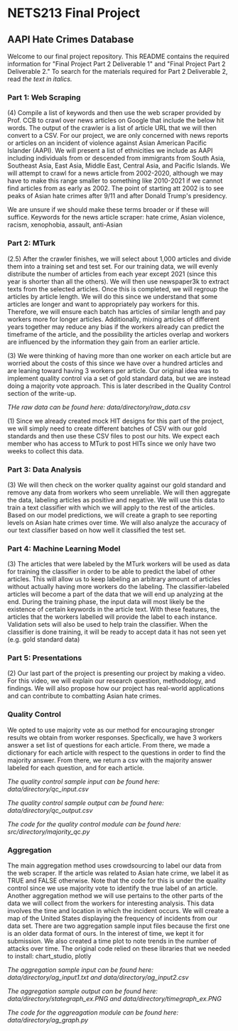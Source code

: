 # NETS213 Final Project
## AAPI Hate Crimes Database

Welcome to our final project repository.  This README contains the required information for "Final Project Part 2 Deliverable 1" and "Final Project Part 2 Deliverable 2."  To search for the materials required for Part 2 Deliverable 2, read *the text in italics.*

### Part 1: Web Scraping
(4) Compile a list of keywords and then use the web scraper provided by Prof. CCB to crawl over news articles on Google that include the below hit words. The output of the crawler is a list of article URL that we will then convert to a CSV. For our project, we are only concerned with news reports or articles on an incident of violence against Asian American Pacific Islander (AAPI). We will present a list of ethnicities we include as AAPI including individuals from or descended from immigrants from South Asia, Southeast Asia, East Asia, Middle East, Central Asia, and Pacific Islands. We will attempt to crawl for a news article from 2002-2020, although we may have to make this range smaller to something like 2010-2021 if we cannot find articles from as early as 2002. The point of starting att 2002 is to see peaks of Asian hate crimes after 9/11 and after Donald Trump's presidency. 

We are unsure if we should make these terms broader or if these will suffice.
Keywords for the news article scraper: hate crime, Asian violence, racism, xenophobia, assault, anti-Asian

### Part 2: MTurk
(2.5) After the crawler finishes, we will select about 1,000 articles and divide them into a training set and test set.  For our training data, we will evenly distribute the number of articles from each year except 2021 (since this year is shorter than all the others).  We will then use newspaper3k to extract texts from the selected articles. Once this is completed, we will regroup the articles by article length. We will do this since we understand that some articles are longer and want to appropriately pay workers for this. Therefore, we will ensure each batch has articles of similar length and pay workers more for longer articles. Additionally, mixing articles of different years together may reduce any bias if the workers already can predict the timeframe of the article, and the possibility the articles overlap and workers are influenced by the information they gain from an earlier article. 

(3) We were thinking of having more than one worker on each article but are worried about the costs of this since we have over a hundred articles and are leaning toward having 3 workers per article. Our original idea was to implement quality control via a set of gold standard data, but we are instead doing a majority vote approach.  This is later described in the Quality Control section of the write-up.

*THe raw data can be found here: data/directory/raw_data.csv*

(1) Since we already created mock HIT designs for this part of the project, we will simply need to create different batches of CSV with our gold standards and then use these CSV files to post our hits. We expect each member who has access to MTurk to post HITs since we only have two weeks to collect this data. 

### Part 3: Data Analysis
(3) We will then check on the worker quality against our gold standard and remove any data from workers who seem unreliable. We will then aggregate the data, labeling articles as positive and negative. We will use this data to train a text classifier with which we will apply to the rest of the articles.  Based on our model predictions, we will create a graph to see reporting levels on Asian hate crimes over time. We will also analyze the accuracy of our text classifier based on how well it classified the test set. 

### Part 4: Machine Learning Model
(3) The articles that were labeled by the MTurk workers will be used as data for training the classifier in order to be able to predict the label of other articles. This will allow us to keep labeling an arbitrary amount of articles without actually having more workers do the labeling. The classifier-labeled articles will become a part of the data that we will end up analyzing at the end. During the training phase, the input data will most likely be the existence of certain keywords in the article text. With these features, the articles that the workers labelled will provide the label to each instance. Validation sets will also be used to help train the classifier. When the classifier is done training, it will be ready to accept data it has not seen yet (e.g. gold standard data)

### Part 5: Presentations 
(2) Our last part of the project is presenting our project by making a video. For this video, we will explain our research question, methodology, and findings. We will also propose how our project has real-world applications and can contribute to combatting Asian hate crimes. 


### Quality Control
We opted to use majority vote as our method for encouraging stronger results we obtain from worker responses. Specfically, we have 3 workers answer a set list of questions for each article. From there, we made a dictionary for each article with respect to the questions in order to find the majority answer. From there, we return a csv with the majority answer labeled for each question, and for each article. 

*The quality control sample input can be found here: data/directory/qc_input.csv*

*The quality control sample output can be found here: data/directory/qc_output.csv*

*The code for the quality control module can be found here: src/directory/majority_qc.py*

### Aggregation

The main aggregation method uses crowdsourcing to label our data from the web scraper. If the article was related to Asian hate crime, we label it as TRUE and FALSE otherwise. Note that the code for this is under the quality control since we use majority vote to identify the true label of an article.  Another aggregation method we will use pertains to the other parts of the data we will collect from the workers for interesting analysis. This data involves the time and location in which the incident occurs. We will create a map of the United States displaying the frequency of incidents from our data set. There are two aggregation sample input files because the first one is an older data format of ours.  In the interest of time, we kept it for submission.  We also created a time plot to note trends in the number of attacks over time.  The original code relied on these libraries that we needed to install: chart_studio, plotly

*The aggregation sample input can be found here: data/directory/ag_input1.txt and data/directory/ag_input2.csv*

*The aggregation sample output can be found here: data/directory/stategraph_ex.PNG and data/directory/timegraph_ex.PNG*

*The code for the aggreagation module can be found here: data/directory/ag_graph.py*
